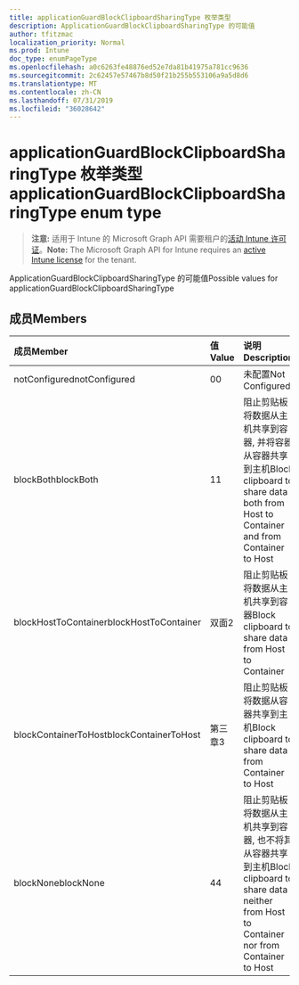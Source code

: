 ```yaml
---
title: applicationGuardBlockClipboardSharingType 枚举类型
description: ApplicationGuardBlockClipboardSharingType 的可能值
author: tfitzmac
localization_priority: Normal
ms.prod: Intune
doc_type: enumPageType
ms.openlocfilehash: a0c6263fe48876ed52e7da81b41975a781cc9636
ms.sourcegitcommit: 2c62457e57467b8d50f21b255b553106a9a5d8d6
ms.translationtype: MT
ms.contentlocale: zh-CN
ms.lasthandoff: 07/31/2019
ms.locfileid: "36028642"
---
```

# <a name="applicationguardblockclipboardsharingtype-enum-type"></a><span data-ttu-id="ac4d7-103">applicationGuardBlockClipboardSharingType 枚举类型</span><span class="sxs-lookup"><span data-stu-id="ac4d7-103">applicationGuardBlockClipboardSharingType enum type</span></span>

> <span data-ttu-id="ac4d7-104">**注意:** 适用于 Intune 的 Microsoft Graph API 需要租户的[活动 Intune 许可证](https://go.microsoft.com/fwlink/?linkid=839381)。</span><span class="sxs-lookup"><span data-stu-id="ac4d7-104">**Note:** The Microsoft Graph API for Intune requires an [active Intune license](https://go.microsoft.com/fwlink/?linkid=839381) for the tenant.</span></span>

<span data-ttu-id="ac4d7-105">ApplicationGuardBlockClipboardSharingType 的可能值</span><span class="sxs-lookup"><span data-stu-id="ac4d7-105">Possible values for applicationGuardBlockClipboardSharingType</span></span>

## <a name="members"></a><span data-ttu-id="ac4d7-106">成员</span><span class="sxs-lookup"><span data-stu-id="ac4d7-106">Members</span></span>
|<span data-ttu-id="ac4d7-107">成员</span><span class="sxs-lookup"><span data-stu-id="ac4d7-107">Member</span></span>|<span data-ttu-id="ac4d7-108">值</span><span class="sxs-lookup"><span data-stu-id="ac4d7-108">Value</span></span>|<span data-ttu-id="ac4d7-109">说明</span><span class="sxs-lookup"><span data-stu-id="ac4d7-109">Description</span></span>|
|:---|:---|:---|
|<span data-ttu-id="ac4d7-110">notConfigured</span><span class="sxs-lookup"><span data-stu-id="ac4d7-110">notConfigured</span></span>|<span data-ttu-id="ac4d7-111">0</span><span class="sxs-lookup"><span data-stu-id="ac4d7-111">0</span></span>|<span data-ttu-id="ac4d7-112">未配置</span><span class="sxs-lookup"><span data-stu-id="ac4d7-112">Not Configured</span></span>|
|<span data-ttu-id="ac4d7-113">blockBoth</span><span class="sxs-lookup"><span data-stu-id="ac4d7-113">blockBoth</span></span>|<span data-ttu-id="ac4d7-114">1</span><span class="sxs-lookup"><span data-stu-id="ac4d7-114">1</span></span>|<span data-ttu-id="ac4d7-115">阻止剪贴板将数据从主机共享到容器, 并将容器从容器共享到主机</span><span class="sxs-lookup"><span data-stu-id="ac4d7-115">Block clipboard to share data both from Host to Container and from Container to Host</span></span>|
|<span data-ttu-id="ac4d7-116">blockHostToContainer</span><span class="sxs-lookup"><span data-stu-id="ac4d7-116">blockHostToContainer</span></span>|<span data-ttu-id="ac4d7-117">双面</span><span class="sxs-lookup"><span data-stu-id="ac4d7-117">2</span></span>|<span data-ttu-id="ac4d7-118">阻止剪贴板将数据从主机共享到容器</span><span class="sxs-lookup"><span data-stu-id="ac4d7-118">Block clipboard to share data from Host to Container</span></span>|
|<span data-ttu-id="ac4d7-119">blockContainerToHost</span><span class="sxs-lookup"><span data-stu-id="ac4d7-119">blockContainerToHost</span></span>|<span data-ttu-id="ac4d7-120">第三章</span><span class="sxs-lookup"><span data-stu-id="ac4d7-120">3</span></span>|<span data-ttu-id="ac4d7-121">阻止剪贴板将数据从容器共享到主机</span><span class="sxs-lookup"><span data-stu-id="ac4d7-121">Block clipboard to share data from Container to Host</span></span>|
|<span data-ttu-id="ac4d7-122">blockNone</span><span class="sxs-lookup"><span data-stu-id="ac4d7-122">blockNone</span></span>|<span data-ttu-id="ac4d7-123">4</span><span class="sxs-lookup"><span data-stu-id="ac4d7-123">4</span></span>|<span data-ttu-id="ac4d7-124">阻止剪贴板将数据从主机共享到容器, 也不将其从容器共享到主机</span><span class="sxs-lookup"><span data-stu-id="ac4d7-124">Block clipboard to share data neither from Host to Container nor from Container to Host</span></span>|



